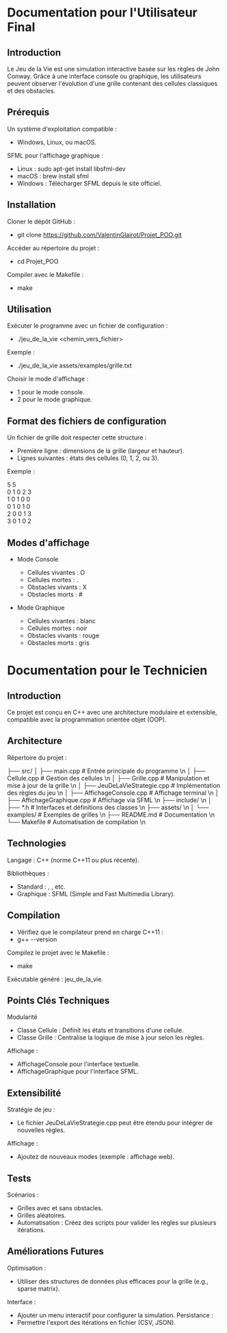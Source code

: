# Documentation pour l'Utilisateur Final


## Introduction

Le Jeu de la Vie est une simulation interactive basée sur les règles de John Conway. Grâce à une interface console ou graphique, les utilisateurs peuvent observer l'évolution d'une grille contenant des cellules classiques et des obstacles.

## Prérequis


Un système d'exploitation compatible :
  - Windows, Linux, ou macOS.

SFML pour l'affichage graphique :

  - Linux : sudo apt-get install libsfml-dev
  - macOS : brew install sfml
  - Windows : Télécharger SFML depuis le site officiel.

## Installation

Cloner le dépôt GitHub :
  - git clone https://github.com/ValentinGlairot/Projet_POO.git

Accéder au répertoire du projet :
  - cd Projet_POO

Compiler avec le Makefile :
  - make

    
## Utilisation

Exécuter le programme avec un fichier de configuration :

  - ./jeu_de_la_vie <chemin_vers_fichier>

Exemple :

  - ./jeu_de_la_vie assets/examples/grille.txt


Choisir le mode d'affichage :

  - 1 pour le mode console.
  - 2 pour le mode graphique.

## Format des fichiers de configuration

Un fichier de grille doit respecter cette structure :

  - Première ligne : dimensions de la grille (largeur et hauteur).
  - Lignes suivantes : états des cellules (0, 1, 2, ou 3).

Exemple :

5 5   <br>
0 1 0 2 3 <br>
1 0 1 0 0 <br>
0 1 0 1 0 <br>
2 0 0 1 3 <br>
3 0 1 0 2 <br>


## Modes d'affichage

  - Mode Console
    - Cellules vivantes : O
    - Cellules mortes : .
    - Obstacles vivants : X
    - Obstacles morts : #
    
  - Mode Graphique
    - Cellules vivantes : blanc
    - Cellules mortes : noir
    - Obstacles vivants : rouge
    - Obstacles morts : gris
   
    
# Documentation pour le Technicien


## Introduction

Ce projet est conçu en C++ avec une architecture modulaire et extensible, compatible avec la programmation orientée objet (OOP).

## Architecture

Répertoire du projet :

├── src/
│   ├── main.cpp                 # Entrée principale du programme \n
│   ├── Cellule.cpp              # Gestion des cellules \n
│   ├── Grille.cpp               # Manipulation et mise à jour de la grille \n
│   ├── JeuDeLaVieStrategie.cpp  # Implémentation des règles du jeu \n
│   ├── AffichageConsole.cpp     # Affichage terminal \n
│   ├── AffichageGraphique.cpp   # Affichage via SFML \n
├── include/ \n
│   ├── *.h                      # Interfaces et définitions des classes \n
├── assets/ \n
│   └── examples/                # Exemples de grilles \n
├── README.md                    # Documentation \n
└── Makefile                     # Automatisation de compilation \n


## Technologies

Langage : C++ (norme C++11 ou plus récente).

Bibliothèques :

  - Standard : <vector>, <iostream>, etc.
  - Graphique : SFML (Simple and Fast Multimedia Library).

## Compilation
  - Vérifiez que le compilateur prend en charge C++11 :
  - g++ --version

Compilez le projet avec le Makefile :
  - make

Exécutable généré : jeu_de_la_vie.

## Points Clés Techniques

Modularité

  - Classe Cellule : Définit les états et transitions d'une cellule.
  - Classe Grille : Centralise la logique de mise à jour selon les règles.

Affichage :
  - AffichageConsole pour l'interface textuelle.
  - AffichageGraphique pour l'interface SFML.

## Extensibilité

Stratégie de jeu :
  - Le fichier JeuDeLaVieStrategie.cpp peut être étendu pour intégrer de nouvelles règles.

Affichage :
  - Ajoutez de nouveaux modes (exemple : affichage web).

## Tests

Scénarios :
  - Grilles avec et sans obstacles.
  - Grilles aléatoires.
  - Automatisation : Créez des scripts pour valider les règles sur plusieurs itérations.

## Améliorations Futures

Optimisation :
  - Utiliser des structures de données plus efficaces pour la grille (e.g., sparse matrix).

Interface :
  -  Ajouter un menu interactif pour configurer la simulation.
Persistance :
  -  Permettre l'export des itérations en fichier (CSV, JSON).
